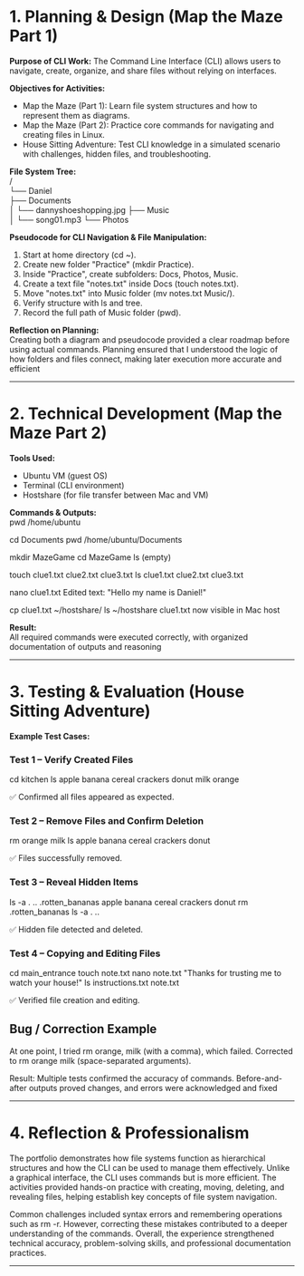 # 1. Planning & Design (Map the Maze Part 1)

**Purpose of CLI Work:** 
The Command Line Interface (CLI) allows users to navigate, create, organize, and share files without relying on interfaces. 

**Objectives for Activities:**  
- Map the Maze (Part 1): Learn file system structures and how to represent them as diagrams.
- Map the Maze (Part 2): Practice core commands for navigating and creating files in Linux.
- House Sitting Adventure: Test CLI knowledge in a simulated scenario with challenges, hidden files, and troubleshooting.

**File System Tree:**  
/  
└── Daniel  
    ├── Documents  
    │   └── dannyshoeshopping.jpg
    ├── Music  
    │   └── song01.mp3 
    └── Photos

**Pseudocode for CLI Navigation & File Manipulation:**  
1. Start at home directory (cd ~).
2. Create new folder "Practice" (mkdir Practice).
3. Inside "Practice", create subfolders: Docs, Photos, Music.
4. Create a text file "notes.txt" inside Docs (touch notes.txt).
5. Move "notes.txt" into Music folder (mv notes.txt Music/).
6. Verify structure with ls and tree.
7. Record the full path of Music folder (pwd).

**Reflection on Planning:**  
Creating both a diagram and pseudocode provided a clear roadmap before using actual commands. Planning ensured that I understood the logic of how folders and files connect, making later execution more accurate and efficient

---

# 2. Technical Development (Map the Maze Part 2)

**Tools Used:** 
- Ubuntu VM (guest OS)
- Terminal (CLI environment)
- Hostshare (for file transfer between Mac and VM)

**Commands & Outputs:**  
pwd
 /home/ubuntu

cd Documents
pwd
 /home/ubuntu/Documents

mkdir MazeGame
cd MazeGame
ls
 (empty)

touch clue1.txt clue2.txt clue3.txt
ls
 clue1.txt clue2.txt clue3.txt

nano clue1.txt
 Edited text: "Hello my name is Daniel!"

cp clue1.txt ~/hostshare/
ls ~/hostshare
 clue1.txt now visible in Mac host


**Result:**  
All required commands were executed correctly, with organized documentation of outputs and reasoning

---

# 3. Testing & Evaluation (House Sitting Adventure)

**Example Test Cases:** 
### Test 1 – Verify Created Files
cd kitchen
ls
 apple banana cereal crackers donut milk orange


✅ Confirmed all files appeared as expected.

### Test 2 – Remove Files and Confirm Deletion
rm orange milk
ls
 apple banana cereal crackers donut


✅ Files successfully removed.

### Test 3 – Reveal Hidden Items
ls -a
 . .. .rotten_bananas apple banana cereal crackers donut
rm .rotten_bananas
ls -a
 . ..


✅ Hidden file detected and deleted.

### Test 4 – Copying and Editing Files
cd main_entrance
touch note.txt
nano note.txt
 "Thanks for trusting me to watch your house!"
ls
 instructions.txt note.txt


✅ Verified file creation and editing.

## Bug / Correction Example

At one point, I tried rm orange, milk (with a comma), which failed. Corrected to rm orange milk (space-separated arguments).

Result:
Multiple tests confirmed the accuracy of commands. Before-and-after outputs proved changes, and errors were acknowledged and fixed

---

# 4. Reflection & Professionalism
The portfolio demonstrates how file systems function as hierarchical structures and how the CLI can be used to manage them effectively. Unlike a graphical interface, the CLI uses commands but is more efficient. The activities provided hands-on practice with creating, moving, deleting, and revealing files, helping establish key concepts of file system navigation.

Common challenges included syntax errors and remembering operations such as rm -r. However, correcting these mistakes contributed to a deeper understanding of the commands. Overall, the experience strengthened technical accuracy, problem-solving skills, and professional documentation practices.

---
